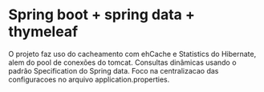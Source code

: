 # Spring boot + spring data + thymeleaf
O projeto faz uso do cacheamento com ehCache e Statistics do Hibernate, alem do pool de conexões do tomcat. Consultas dinâmicas usando o padrão Specification do Spring data. Foco na centralizacao das configuracoes no arquivo application.properties.
